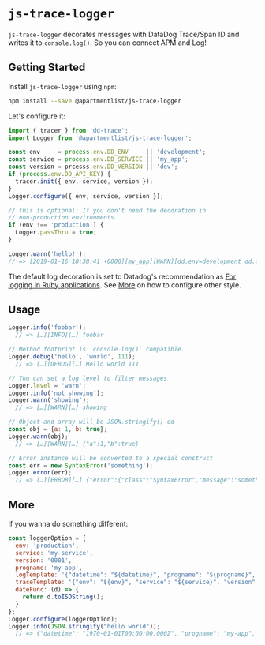 # `js-trace-logger`

`js-trace-logger` decorates messages with DataDog Trace/Span ID and writes it to `console.log()`. So you can connect APM and Log!

## Getting Started

Install `js-trace-logger` using `npm`:

```bash
npm install --save @apartmentlist/js-trace-logger
```

Let's configure it:

```JavaScript
import { tracer } from 'dd-trace';
import Logger from '@apartmentlist/js-trace-logger';

const env     = process.env.DD_ENV     || 'development';
const service = process.env.DD_SERVICE || 'my_app';
const version = prcesss.env.DD_VERSION || 'dev';
if (process.env.DD_API_KEY) {
  tracer.init({ env, service, version });
}
Logger.configure({ env, service, version });

// this is optional: If you don't need the decoration in
// non-production environments.
if (env !== 'production') {
  Logger.passThru = true;
}

Logger.warn('hello!');
// => [2019-01-16 18:38:41 +0000][my_app][WARN][dd.env=development dd.service=my_app dd.version=dev dd.trace_id=8545847825299552251 dd.span_id=3711755234730770098] hello!
```

The default log decoration is set to Datadog's recommendation as [For logging in Ruby applications](https://docs.datadoghq.com/tracing/connect_logs_and_traces/ruby/#for-logging-in-ruby-applications). See [More](#More) on how to configure other style.

## Usage

```JavaScript
Logger.info('foobar');
  // => […][INFO][…] foobar

// Method footprint is `console.log()` compatible.
Logger.debug('hello', 'world', 111);
  // => […][DEBUG][…] Hello world 111

// You can set a log level to filter messages
Logger.level = 'warn';
Logger.info('not showing');
Logger.warn('showing');
  // => […][WARN][…] showing

// Object and array will be JSON.stringify()-ed
const obj = {a: 1, b: true};
Logger.warn(obj);
  // => […][WARN][…] {"a":1,"b":true}

// Error instance will be converted to a special construct
const err = new SyntaxError('something');
Logger.error(err);
  // => […][ERROR][…] {"error":{"class":"SyntaxError","message":"something","stacktrace":[…]}
```

## More

If you wanna do something different:

```JavaScript
const loggerOption = {
  env: 'production',
  service: 'my-service',
  version: '0001',
  progname: 'my-app',
  logTemplate: '{"datetime": "${datetime}", "progname": "${progname}", "serverity": "${severity}", "dd": ${trace}, "message": ${msg}}',
  traceTemplate: '{"env": "${env}", "service": "${service}", "version": "${version}", "trace_id": ${trace_id}, "span_id": ${span_id}}'
  dateFunc: (d) => {
    return d.toISOString();
  }
};
Logger.configure(loggerOption);
Logger.info(JSON.stringify("hello world"));
  // => {"datetime": "1970-01-01T00:00:00.000Z", "progname": "my-app", "serverity": "INFO", "dd": {"env": "production", "service": "my-service", "version": "0001", "trace_id": "1", "span_id": "1"}, "message": "hello world"}
```

